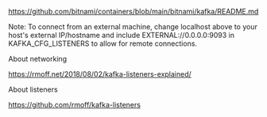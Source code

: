 https://github.com/bitnami/containers/blob/main/bitnami/kafka/README.md

Note: To connect from an external machine, change localhost above to your host's external IP/hostname and include 
EXTERNAL://0.0.0.0:9093 in KAFKA_CFG_LISTENERS to allow for remote connections. 
 
About networking

https://rmoff.net/2018/08/02/kafka-listeners-explained/
 
About listeners

https://github.com/rmoff/kafka-listeners
